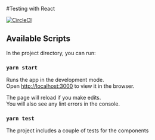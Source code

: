 #Testing with React

[![CircleCI](https://circleci.com/gh/alsong/testing-with-react.svg?style=svg)](https://circleci.com/gh/alsong/testing-with-react)

## Available Scripts

In the project directory, you can run:

### `yarn start`

Runs the app in the development mode.<br>
Open [http://localhost:3000](http://localhost:3000) to view it in the browser.

The page will reload if you make edits.<br>
You will also see any lint errors in the console.

### `yarn test`

The project includes a couple of tests for the components
